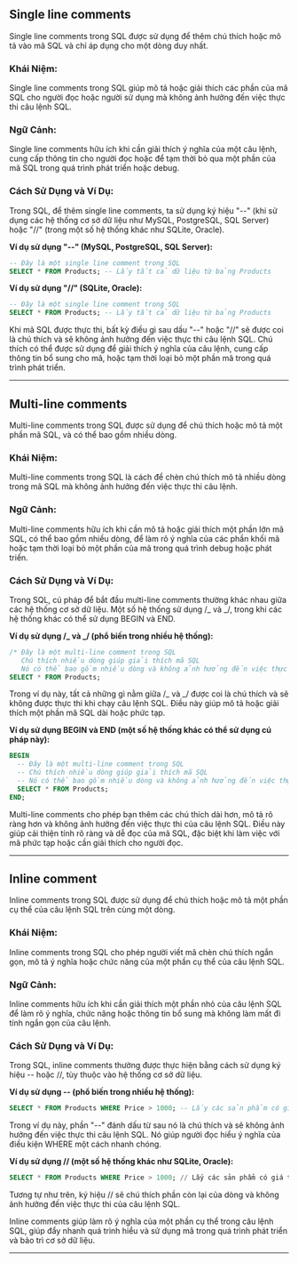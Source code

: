## Single line comments

Single line comments trong SQL được sử dụng để thêm chú thích hoặc mô tả vào mã SQL và chỉ áp dụng cho một dòng duy nhất.

### Khái Niệm:

Single line comments trong SQL giúp mô tả hoặc giải thích các phần của mã SQL cho người đọc hoặc người sử dụng mà không ảnh hưởng đến việc thực thi câu lệnh SQL.

### Ngữ Cảnh:

Single line comments hữu ích khi cần giải thích ý nghĩa của một câu lệnh, cung cấp thông tin cho người đọc hoặc để tạm thời bỏ qua một phần của mã SQL trong quá trình phát triển hoặc debug.

### Cách Sử Dụng và Ví Dụ:

Trong SQL, để thêm single line comments, ta sử dụng ký hiệu "--" (khi sử dụng các hệ thống cơ sở dữ liệu như MySQL, PostgreSQL, SQL Server) hoặc "//" (trong một số hệ thống khác như SQLite, Oracle).

**Ví dụ sử dụng "--" (MySQL, PostgreSQL, SQL Server):**

```sql
-- Đây là một single line comment trong SQL
SELECT * FROM Products; -- Lấy tất cả dữ liệu từ bảng Products
```

**Ví dụ sử dụng "//" (SQLite, Oracle):**

```sql
-- Đây là một single line comment trong SQL
SELECT * FROM Products; -- Lấy tất cả dữ liệu từ bảng Products
```

Khi mã SQL được thực thi, bất kỳ điều gì sau dấu "--" hoặc "//" sẽ được coi là chú thích và sẽ không ảnh hưởng đến việc thực thi câu lệnh SQL. Chú thích có thể được sử dụng để giải thích ý nghĩa của câu lệnh, cung cấp thông tin bổ sung cho mã, hoặc tạm thời loại bỏ một phần mã trong quá trình phát triển.

---

## Multi-line comments

Multi-line comments trong SQL được sử dụng để chú thích hoặc mô tả một phần mã SQL, và có thể bao gồm nhiều dòng.

### Khái Niệm:

Multi-line comments trong SQL là cách để chèn chú thích mô tả nhiều dòng trong mã SQL mà không ảnh hưởng đến việc thực thi câu lệnh.

### Ngữ Cảnh:

Multi-line comments hữu ích khi cần mô tả hoặc giải thích một phần lớn mã SQL, có thể bao gồm nhiều dòng, để làm rõ ý nghĩa của các phần khối mã hoặc tạm thời loại bỏ một phần của mã trong quá trình debug hoặc phát triển.

### Cách Sử Dụng và Ví Dụ:

Trong SQL, cú pháp để bắt đầu multi-line comments thường khác nhau giữa các hệ thống cơ sở dữ liệu. Một số hệ thống sử dụng /_ và _/, trong khi các hệ thống khác có thể sử dụng BEGIN và END.

**Ví dụ sử dụng /_ và _/ (phổ biến trong nhiều hệ thống):**

```sql
/* Đây là một multi-line comment trong SQL
   Chú thích nhiều dòng giúp giải thích mã SQL
   Nó có thể bao gồm nhiều dòng và không ảnh hưởng đến việc thực thi câu lệnh */
SELECT * FROM Products;
```

Trong ví dụ này, tất cả những gì nằm giữa /_ và _/ được coi là chú thích và sẽ không được thực thi khi chạy câu lệnh SQL. Điều này giúp mô tả hoặc giải thích một phần mã SQL dài hoặc phức tạp.

**Ví dụ sử dụng BEGIN và END (một số hệ thống khác có thể sử dụng cú pháp này):**

```sql
BEGIN
  -- Đây là một multi-line comment trong SQL
  -- Chú thích nhiều dòng giúp giải thích mã SQL
  -- Nó có thể bao gồm nhiều dòng và không ảnh hưởng đến việc thực thi câu lệnh
  SELECT * FROM Products;
END;
```

Multi-line comments cho phép bạn thêm các chú thích dài hơn, mô tả rõ ràng hơn và không ảnh hưởng đến việc thực thi của câu lệnh SQL. Điều này giúp cải thiện tính rõ ràng và dễ đọc của mã SQL, đặc biệt khi làm việc với mã phức tạp hoặc cần giải thích cho người đọc.

---

## Inline comment

Inline comments trong SQL được sử dụng để chú thích hoặc mô tả một phần cụ thể của câu lệnh SQL trên cùng một dòng.

### Khái Niệm:

Inline comments trong SQL cho phép người viết mã chèn chú thích ngắn gọn, mô tả ý nghĩa hoặc chức năng của một phần cụ thể của câu lệnh SQL.

### Ngữ Cảnh:

Inline comments hữu ích khi cần giải thích một phần nhỏ của câu lệnh SQL để làm rõ ý nghĩa, chức năng hoặc thông tin bổ sung mà không làm mất đi tính ngắn gọn của câu lệnh.

### Cách Sử Dụng và Ví Dụ:

Trong SQL, inline comments thường được thực hiện bằng cách sử dụng ký hiệu -- hoặc //, tùy thuộc vào hệ thống cơ sở dữ liệu.

**Ví dụ sử dụng -- (phổ biến trong nhiều hệ thống):**

```sql
SELECT * FROM Products WHERE Price > 1000; -- Lấy các sản phẩm có giá trị lớn hơn 1000
```

Trong ví dụ này, phần "--" đánh dấu từ sau nó là chú thích và sẽ không ảnh hưởng đến việc thực thi câu lệnh SQL. Nó giúp người đọc hiểu ý nghĩa của điều kiện WHERE một cách nhanh chóng.

**Ví dụ sử dụng // (một số hệ thống khác như SQLite, Oracle):**

```sql
SELECT * FROM Products WHERE Price > 1000; // Lấy các sản phẩm có giá trị lớn hơn 1000
```

Tương tự như trên, ký hiệu // sẽ chú thích phần còn lại của dòng và không ảnh hưởng đến việc thực thi của câu lệnh SQL.

Inline comments giúp làm rõ ý nghĩa của một phần cụ thể trong câu lệnh SQL, giúp đẩy nhanh quá trình hiểu và sử dụng mã trong quá trình phát triển và bảo trì cơ sở dữ liệu.

---

